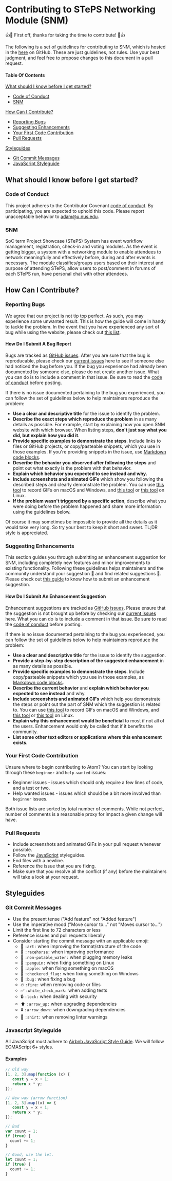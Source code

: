 # Contributing to STePS Networking Module (SNM)

:+1::tada: First off, thanks for taking the time to contribute! :tada::+1:

The following is a set of guidelines for contributing to SNM, which is hosted in the [here](https://github.com/nus-mtp/steps-networking-module) on GitHub.
These are just guidelines, not rules. Use your best judgment, and feel free to propose changes to this document in a pull request.

#### Table Of Contents

[What should I know before I get started?](#what-should-i-know-before-i-get-started)
  * [Code of Conduct](#code-of-conduct)
  * [SNM](#snm)

[How Can I Contribute?](#how-can-i-contribute)
  * [Reporting Bugs](#reporting-bugs)
  * [Suggesting Enhancements](#suggesting-enhancements)
  * [Your First Code Contribution](#your-first-code-contribution)
  * [Pull Requests](#pull-requests)
  
[Styleguides](#styleguides)
  * [Git Commit Messages](#git-commit-messages)
  * [JavaScript Styleguide](#javascript-styleguide)

## What should I know before I get started?

### Code of Conduct

This project adheres to the Contributor Covenant [code of conduct](CODE_OF_CONDUCT.md).
By participating, you are expected to uphold this code.
Please report unacceptable behavior to [adam@u.nus.edu](mailto:adam@u.nus.edu).

### SNM

SoC term Project Showcase (STePS) System has event workflow management, registration, check-in and voting modules. As the event is getting bigger, a system with a networking module to enable attendees to network meaningfully and effectively before, during and after events is necessary. The module classifies/groups users based on their interest and purpose of attending STePS, allow users to post/comment in forums of each STePS run, have personal chat with other attendees.

## How Can I Contribute?

### Reporting Bugs

We agree that our project is not tip top perfect. As such, you may experience some unwanted result. This is how the guide will come in handy to tackle the problem. In the event that you have experienced any sort of bug while using the website, please check out [this list](#how-do-i-submit-a-bug-report).

#### How Do I Submit A Bug Report

Bugs are tracked as [GitHub issues](https://guides.github.com/features/issues/). After you are sure that the bug is reproducable, please check our [current issues](https://github.com/nus-mtp/steps-networking-module/issues) here to see if someone else had noticed the bug before you. If the bug you experience had already been documented by someone else, please do not create another issue. What you can do is to include a comment in that issue. Be sure to read the [code of conduct](CODE_OF_CONDUCT.md) before posting.

If there is no issue documented pertaining to the bug you experienced, you can follow the set of guidelines below to help maintainers reproduce the problem:

* **Use a clear and descriptive title** for the issue to identify the problem.
* **Describe the exact steps which reproduce the problem** in as many details as possible. For example, start by explaining how you open SNM website with which browser. When listing steps, **don't just say what you did, but explain how you did it**.
* **Provide specific examples to demonstrate the steps**. Include links to files or GitHub projects, or copy/pasteable snippets, which you use in those examples. If you're providing snippets in the issue, use [Markdown code blocks](https://help.github.com/articles/markdown-basics/#multiple-lines).
* **Describe the behavior you observed after following the steps** and point out what exactly is the problem with that behavior.
* **Explain which behavior you expected to see instead and why.**
* **Include screenshots and animated GIFs** which show you following the described steps and clearly demonstrate the problem. You can use [this tool](http://www.cockos.com/licecap/) to record GIFs on macOS and Windows, and [this tool](https://github.com/colinkeenan/silentcast) or [this tool](https://github.com/GNOME/byzanz) on Linux.
* **If the problem wasn't triggered by a specific action**, describe what you were doing before the problem happened and share more information using the guidelines below.

Of course it may sometimes be impossible to provide all the details as it would take very long. So try your best to keep it short and sweet. TL;DR style is appreciated.

### Suggesting Enhancements

This section guides you through submitting an enhancement suggestion for SNM, including completely new features and minor improvements to existing functionality. Following these guidelines helps maintainers and the community understand your suggestion :pencil: and find related suggestions :mag_right:. Please check out [this guide](#how-do-i-submit-an-enhancement-suggestion) to know how to submit an enhancement suggestion.

#### How Do I Submit An Enhancement Suggestion

Enhancement suggestions are tracked as [GitHub issues](https://guides.github.com/features/issues/). Please ensure that the suggestion is not brought up before by checking our [current issues](https://github.com/nus-mtp/steps-networking-module/issues) here. What you can do is to include a comment in that issue. Be sure to read the [code of conduct](CODE_OF_CONDUCT.md) before posting.

If there is no issue documented pertaining to the bug you experienced, you can follow the set of guidelines below to help maintainers reproduce the problem:

* **Use a clear and descriptive title** for the issue to identify the suggestion.
* **Provide a step-by-step description of the suggested enhancement** in as many details as possible.
* **Provide specific examples to demonstrate the steps**. Include copy/pasteable snippets which you use in those examples, as [Markdown code blocks](https://help.github.com/articles/markdown-basics/#multiple-lines).
* **Describe the current behavior** and **explain which behavior you expected to see instead** and why.
* **Include screenshots and animated GIFs** which help you demonstrate the steps or point out the part of SNM which the suggestion is related to. You can use [this tool](http://www.cockos.com/licecap/) to record GIFs on macOS and Windows, and [this tool](https://github.com/colinkeenan/silentcast) or [this tool](https://github.com/GNOME/byzanz) on Linux.
* **Explain why this enhancement would be beneficial** to most if not all of the users. Enhancement would only be called that if it benefits the community.
* **List some other text editors or applications where this enhancement exists.**

### Your First Code Contribution

Unsure where to begin contributing to Atom? You can start by looking through these `beginner` and `help-wanted` issues:

* Beginner issues - issues which should only require a few lines of code, and a test or two.
* Help wanted issues - issues which should be a bit more involved than `beginner` issues.

Both issue lists are sorted by total number of comments. While not perfect, number of comments is a reasonable proxy for impact a given change will have.

### Pull Requests

* Include screenshots and animated GIFs in your pull request whenever possible.
* Follow the [JavaScript](#javascript-styleguide) styleguides.
* End files with a newline.
* Reference the issue that you are fixing.
* Make sure that you resolve all the conflict (if any) before the maintainers will take a look at your request.

## Styleguides

### Git Commit Messages

* Use the present tense ("Add feature" not "Added feature")
* Use the imperative mood ("Move cursor to..." not "Moves cursor to...")
* Limit the first line to 72 characters or less
* Reference issues and pull requests liberally
* Consider starting the commit message with an applicable emoji:
    * :art: `:art:` when improving the format/structure of the code
    * :racehorse: `:racehorse:` when improving performance
    * :non-potable_water: `:non-potable_water:` when plugging memory leaks
    * :penguin: `:penguin:` when fixing something on Linux
    * :apple: `:apple:` when fixing something on macOS
    * :checkered_flag: `:checkered_flag:` when fixing something on Windows
    * :bug: `:bug:` when fixing a bug
    * :fire: `:fire:` when removing code or files
    * :white_check_mark: `:white_check_mark:` when adding tests
    * :lock: `:lock:` when dealing with security
    * :arrow_up: `:arrow_up:` when upgrading dependencies
    * :arrow_down: `:arrow_down:` when downgrading dependencies
    * :shirt: `:shirt:` when removing linter warnings
    
### Javascript Styleguide

All JavaScript must adhere to [Airbnb JavaScript Style Guide](https://github.com/airbnb/javascript). We will follow ECMAScript 6+ styles.

#### Examples
```javascript
// Old way
[1, 2, 3].map(function (x) {
   const y = x + 1;
   return x * y;
});

// New way (arrow function)
[1, 2, 3].map((x) => {
   const y = x + 1;
   return x * y;
});
```
```javascript
// Bad
var count = 1;
if (true) {
  count += 1;
}

// Good, use the let.
let count = 1;
if (true) {
  count += 1;
}
```
